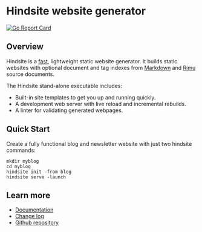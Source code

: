 # Hindsite website generator

[![Go Report Card](https://goreportcard.com/badge/github.com/srackham/hindsite)](https://goreportcard.com/report/github.com/srackham/hindsite)


## Overview
Hindsite is a
[fast](https://srackham.github.io/hindsite/faq.html#how-fast-is-hindsite),
lightweight static website generator. It builds static websites with optional
document and tag indexes from [Markdown](https://en.wikipedia.org/wiki/Markdown)
and [Rimu](https://github.com/srackham/rimu) source documents.

The Hindsite stand-alone executable includes:

- Built-in site templates to get you up and running quickly.
- A development web server with live reload and incremental rebuilds.
- A linter for validating generated webpages.

## Quick Start
Create a fully functional blog and newsletter website with just two hindsite
commands:

    mkdir myblog
    cd myblog
    hindsite init -from blog
    hindsite serve -launch

## Learn more
- [Documentation](https://srackham.github.io/hindsite)
- [Change log](https://srackham.github.io/hindsite/changelog.html)
- [Github repository](https://github.com/srackham/hindsite)